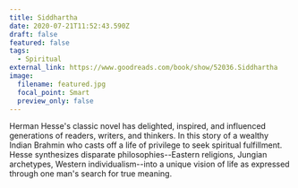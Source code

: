 ```yaml
---
title: Siddhartha
date: 2020-07-21T11:52:43.590Z
draft: false
featured: false
tags:
  - Spiritual
external_link: https://www.goodreads.com/book/show/52036.Siddhartha
image:
  filename: featured.jpg
  focal_point: Smart
  preview_only: false
---
```

Herman Hesse's classic novel has delighted, inspired, and influenced generations of readers, writers, and thinkers. In this story of a wealthy Indian Brahmin who casts off a life of privilege to seek spiritual fulfillment. Hesse synthesizes disparate philosophies--Eastern religions, Jungian archetypes, Western individualism--into a unique vision of life as expressed through one man's search for true meaning.
